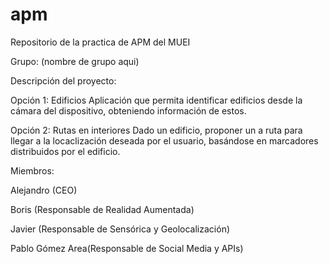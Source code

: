 # apm
Repositorio de la practica de APM del MUEI

Grupo: (nombre de grupo aqui)

Descripción del proyecto:

  Opción 1: Edificios
  Aplicación que permita identificar edificios desde la cámara del dispositivo, obteniendo información de estos.
  
  Opción 2: Rutas en interiores
  Dado un edificio, proponer un a ruta para llegar a la locaclización deseada por el usuario, basándose en marcadores distribuidos por el edificio.

Miembros:

Alejandro (CEO)

Boris (Responsable de Realidad Aumentada)

Javier (Responsable de Sensórica y Geolocalización)

Pablo Gómez Area(Responsable de Social Media y APIs)

